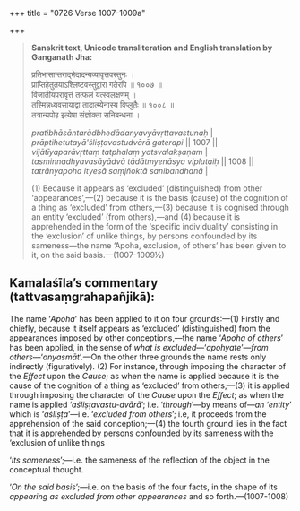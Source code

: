 +++
title = "0726 Verse 1007-1009a"

+++
> **Sanskrit text, Unicode transliteration and English translation by Ganganath Jha:** 
>
> प्रतिभासान्तराद्भेदादन्यव्यावृत्तवस्तुनः ।  
> प्राप्तिहेतुतयाऽश्लिष्टवस्तुद्वारा गतेरपि ॥ १००७ ॥  
> विजातीयपरावृत्तं तत्फलं यत्स्वलक्षणम् ।  
> तस्मिन्नध्यवसायाद्वा तादात्म्येनास्य विप्लुतैः ॥ १००८ ॥  
> तत्रान्यपोह इत्येषा संज्ञोक्ता सनिबन्धना । 
>
> *pratibhāsāntarādbhedādanyavyāvṛttavastunaḥ* \|  
> *prāptihetutayā'śliṣṭavastudvārā gaterapi* \|\| 1007 \|\|  
> *vijātīyaparāvṛttaṃ tatphalaṃ yatsvalakṣaṇam* \|  
> *tasminnadhyavasāyādvā tādātmyenāsya viplutaiḥ* \|\| 1008 \|\|  
> *tatrānyapoha ityeṣā saṃjñoktā sanibandhanā* \| 
>
> \(1\) Because it appears as ‘excluded’ (distinguished) from other ‘appearances’,—(2) because it is the basis (cause) of the cognition of a thing as ‘excluded’ from others,—(3) because it is cognised through an entity ‘excluded’ (from others),—and (4) because it is apprehended in the form of the ‘specific individuality’ consisting in the ‘exclusion’ of unlike things, by persons confounded by its sameness—the name ‘Apoha, exclusion, of others’ has been given to it, on the said basis.—(1007-1009½)



## Kamalaśīla’s commentary (tattvasaṃgrahapañjikā):

The name ‘*Apoha*’ has been applied to it on four grounds:—(1) Firstly and chiefly, because it itself appears as ‘excluded’ (distinguished) from the appearances imposed by other conceptions,—the name ‘*Apoha of others*’ has been applied, in the sense of *what is excluded*—‘*apohyate*’—*from others*—‘*anyasmāt*’.—On the other three grounds the name rests only indirectly (figuratively). (2) For instance, through imposing the character of the *Effect* upon the *Cause*; as when the name is applied because it is the cause of the cognition of a thing as ‘excluded’ from others;—(3) it is applied through imposing the character of the *Cause* upon the *Effect*; as when the name is applied ‘*aśliṣṭavastu-dvārā*’; i.e. ‘*through*’—by means of—*an* ‘*entity*’ which is ‘*aśliṣṭa*’—i.e. ‘*excluded from others*’; i.e, it proceeds from the apprehension of the said conception;—(4) the fourth ground lies in the fact that it is apprehended by persons confounded by its sameness with the ‘exclusion of unlike things

‘*Its sameness*’;—i.e. the sameness of the reflection of the object in the conceptual thought.

‘*On the said basis*’;—i.e. on the basis of the four facts, in the shape of its *appearing as excluded from other appearances* and so forth.—(1007-1008)


